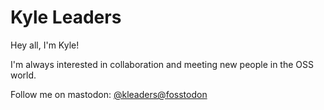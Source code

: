 # Kyle Leaders

Hey all, I'm Kyle!

I'm always interested in collaboration and meeting new people in the OSS world.

Follow me on mastodon: <a rel="me" href="https://fosstodon.org/@kleaders">@kleaders@fosstodon</a>
